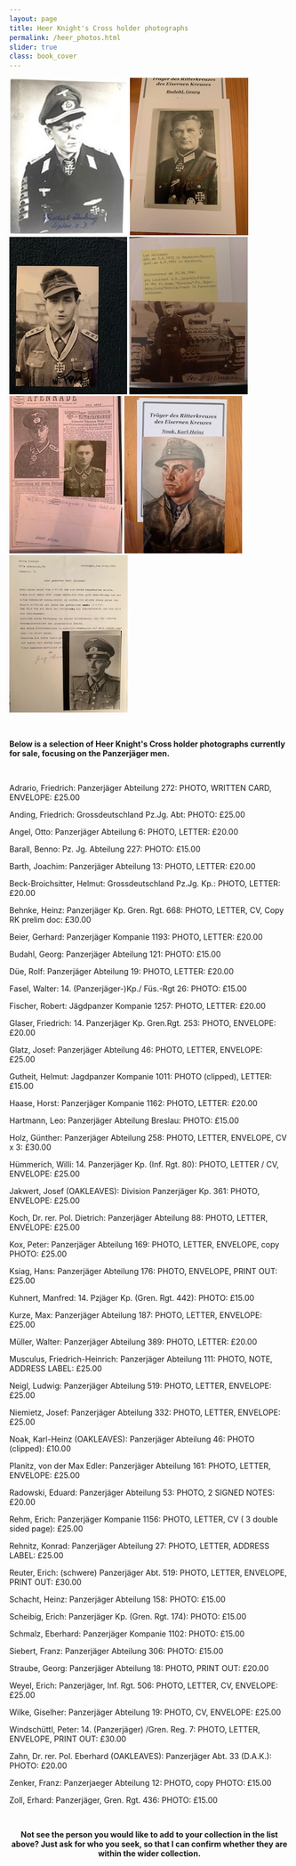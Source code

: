 ```yaml
---
layout: page
title: Heer Knight's Cross holder photographs
permalink: /heer_photos.html
slider: true
class: book_cover
---
```


<p float="left">
<img src="./assets/Friedrich Anding.jpg"/>
<img src="./assets/Budahl.jpg"/>
<img src="./assets/Walter Fasal.jpg"/>
<img src="./assets/Leo Hartmann 2.jpg"/>
<img src="./assets/Hans Ksiag.jpg"/>
<img src="./assets/Karl-Heinz Noak.jpg"/>
<img src="./assets/Georg Straube.jpg"/>
</p>  
<br />
<p><b>Below is a selection of Heer Knight's Cross holder photographs currently for sale, focusing on  the Panzerjäger men.</b></p>
<br />
<p>Adrario,	Friedrich:	Panzerjäger Abteilung 272:	PHOTO, WRITTEN CARD, ENVELOPE:	£25.00</p>
<p>Anding,	Friedrich:	Grossdeutschland Pz.Jg. Abt:	PHOTO:	£25.00</p>
<p>Angel,	Otto:	Panzerjäger Abteilung 6:	PHOTO, LETTER:	£20.00</p>
<p>Barall,	Benno: Pz. Jg. Abteilung 227:	PHOTO:	£15.00</p>
<p>Barth,	Joachim: Panzerjäger Abteilung 13:	PHOTO, LETTER:	£20.00</p>
<p>Beck-Broichsitter,	Helmut: Grossdeutschland Pz.Jg. Kp.:	PHOTO, LETTER:	£20.00</p>
<p>Behnke,	Heinz: Panzerjäger Kp. Gren. Rgt. 668:	PHOTO, LETTER, CV, Copy RK prelim doc:	£30.00</p>
<p>Beier,	Gerhard: Panzerjäger Kompanie 1193:	PHOTO, LETTER:	£20.00</p>
<p>Budahl,	Georg: Panzerjäger Abteilung 121:	PHOTO:	£15.00</p>
<p>Düe,	Rolf: Panzerjäger Abteilung 19:	PHOTO, LETTER:	£20.00</p>
<p>Fasel,	Walter: 14. (Panzerjäger-)Kp./ Füs.-Rgt 26:	PHOTO:	£15.00</p>
<p>Fischer,	Robert: Jägdpanzer Kompanie 1257:	PHOTO, LETTER:	£20.00</p>
<p>Glaser,	Friedrich: 14. Panzerjäger Kp. Gren.Rgt. 253:	PHOTO, ENVELOPE:	£20.00</p>
<p>Glatz,	Josef: Panzerjäger Abteilung 46:	PHOTO, LETTER, ENVELOPE:	£25.00</p>
<p>Gutheit,	Helmut: Jagdpanzer Kompanie 1011:	PHOTO (clipped), LETTER:		£15.00</p>
<p>Haase,	Horst: Panzerjäger Kompanie 1162:	PHOTO, LETTER:	£20.00</p>
<p>Hartmann,	Leo: Panzerjäger Abteilung Breslau:	PHOTO:	£15.00</p>
<p>Holz,	Günther: Panzerjäger Abteilung 258:	PHOTO, LETTER, ENVELOPE, CV x 3:	£30.00</p>
<p>Hümmerich,	Willi: 14. Panzerjäger Kp. (Inf. Rgt. 80):	PHOTO, LETTER / CV, ENVELOPE:	£25.00</p>
<p>Jakwert,	Josef	(OAKLEAVES): Division Panzerjäger Kp. 361:	PHOTO, ENVELOPE:	£25.00</p>
<p>Koch,	Dr. rer. Pol. Dietrich: Panzerjäger Abteilung 88:	PHOTO, LETTER, ENVELOPE:	£25.00</p>
<p>Kox,	Peter: Panzerjäger Abteilung 169:	PHOTO, LETTER, ENVELOPE, copy PHOTO:	£25.00</p>
<p>Ksiag,	Hans: Panzerjäger Abteilung 176:	PHOTO, ENVELOPE, PRINT OUT:	£25.00</p>
<p>Kuhnert,	Manfred: 14. Pzjäger Kp. (Gren. Rgt. 442):	PHOTO:	£15.00</p>
<p>Kurze,	Max: Panzerjäger Abteilung 187:	PHOTO, LETTER, ENVELOPE:	£25.00</p>
<p>Müller,	Walter: Panzerjäger Abteilung 389:	PHOTO, LETTER:	£20.00</p>
<p>Musculus,	Friedrich-Heinrich: Panzerjäger Abteilung 111:	PHOTO, NOTE, ADDRESS LABEL:	£25.00</p>
<p>Neigl,	Ludwig: Panzerjäger Abteilung 519:	PHOTO, LETTER, ENVELOPE:	£25.00</p>
<p>Niemietz,	Josef: Panzerjäger Abteilung 332:	PHOTO, LETTER, ENVELOPE:	£25.00</p>
<p>Noak,	Karl-Heinz	(OAKLEAVES):	Panzerjäger Abteilung 46:	PHOTO (clipped):	£10.00</p>
<p>Planitz, von der	Max Edler: Panzerjäger Abteilung 161:	PHOTO, LETTER, ENVELOPE:	£25.00</p>
<p>Radowski,	Eduard: Panzerjäger Abteilung 53:	PHOTO, 2 SIGNED NOTES:	£20.00</p>
<p>Rehm,	Erich: Panzerjäger Kompanie 1156:	PHOTO, LETTER, CV ( 3 double sided page):	£25.00</p>
<p>Rehnitz,	Konrad: Panzerjäger Abteilung 27:	PHOTO, LETTER, ADDRESS LABEL:	£25.00</p>
<p>Reuter,	Erich: (schwere) Panzerjäger Abt. 519:	PHOTO, LETTER, ENVELOPE, PRINT OUT:	£30.00</p>
<p>Schacht,	Heinz: Panzerjäger Abteilung 158:	PHOTO:	£15.00</p>
<p>Scheibig,	Erich: Panzerjäger Kp. (Gren. Rgt. 174):	PHOTO:	£15.00</p>
<p>Schmalz,	Eberhard: Panzerjäger Kompanie 1102:	PHOTO:	£15.00</p>
<p>Siebert,	Franz: Panzerjäger Abteilung 306:	PHOTO:	£15.00</p>
<p>Straube,	Georg:	Panzerjäger Abteilung 18:	PHOTO, PRINT OUT:	£20.00</p>
<p>Weyel,	Erich: Panzerjäger, Inf. Rgt. 506:	PHOTO, LETTER, CV, ENVELOPE:	£25.00</p>
<p>Wilke,	Giselher: Panzerjäger Abteilung 19:	PHOTO, CV, ENVELOPE:	£25.00</p>
<p>Windschüttl,	Peter: 14. (Panzerjäger) /Gren. Reg. 7:	PHOTO, LETTER, ENVELOPE, PRINT OUT:	£30.00</p>
<p>Zahn,	Dr. rer. Pol. Eberhard	(OAKLEAVES):	Panzerjäger Abt. 33 (D.A.K.):	PHOTO:	£20.00</p>
<p>Zenker,	Franz: Panzerjaeger Abteilung 12:	PHOTO, copy PHOTO:	£15.00</p>
<p>Zoll,	Erhard: Panzerjäger, Gren. Rgt. 436:	PHOTO:	£15.00</p>
<br />
<p><b><center>Not see the person you would like to add to your collection in the list above? Just ask for who you seek, so that I can confirm whether they are within the wider collection.</center></b></p>
